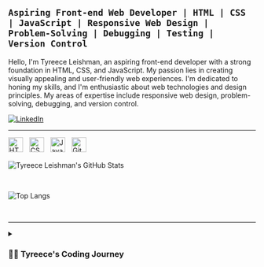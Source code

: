**`Aspiring Front-end Web Developer | HTML | CSS | JavaScript | Responsive Web Design | Problem-Solving | Debugging | Testing | Version Control`**
---

Hello, I'm Tyreece Leishman, an aspiring front-end developer with a strong foundation in HTML, CSS, and JavaScript. My passion lies in creating visually appealing and user-friendly web experiences. I'm dedicated to honing my skills, and I'm enthusiastic about web technologies and design principles. My areas of expertise include responsive web design, problem-solving, debugging, and version control.

<p align="left">
  <a href="https://www.linkedin.com/in/tyreece-leishman/" target="blank"><img align="center" src="https://img.shields.io/badge/LinkedIn-0077B5?style=for-the-badge&logo=linkedin&logoColor=white" alt="LinkedIn" /></a>
</p>

---

<img align="left" alt="HTML" width="30px" style="padding-right:10px;" src="https://cdn.jsdelivr.net/gh/devicons/devicon/icons/html5/html5-plain.svg" />
<img align="left" alt="CSS" width="30px" style="padding-right:10px;" src="https://cdn.jsdelivr.net/gh/devicons/devicon/icons/css3/css3-plain.svg" />
<img align="left" alt="JavaScript" width="30px" style="padding-right:10px;" src="https://cdn.jsdelivr.net/gh/devicons/devicon/icons/javascript/javascript-plain.svg" />
<img align="left" alt="Git" width="30px" style="padding-right:10px;" src="https://cdn.jsdelivr.net/gh/devicons/devicon/icons/git/git-original.svg" />

<br /><br />

![Tyreece Leishman's GitHub Stats](https://github-readme-stats.vercel.app/api?username=tyreece-leishman&show_icons=true&theme=transparent)

<br />

![Top Langs](https://github-readme-stats.vercel.app/api/top-langs/?username=tyreece-leishman&size_weight=0.5&count_weight=0.5icons=true&theme=transparent)

<br />

---

<details>
  <summary><h3>👨‍💻 Tyreece's Coding Journey</h3></summary>
  I started my coding journey as a curious computer science student with a passion to explore the world of programming. My initial interests included iOS development, but soon, I delved into Java, landing a full-stack software engineering job after graduation.

  However, another passion emerged - YouTube content creation. I decided to take the leap and focus on YouTube full-time, which has been my primary endeavor since.

  Throughout my journey, one dream always lingered - to build my own app or product. It's time to get uncomfortable and pursue that dream. In 2023, I'll be taking steps to turn that dream into a reality.

  Stay tuned, because I'm coming back to my roots as a developer and creator.
</details>
